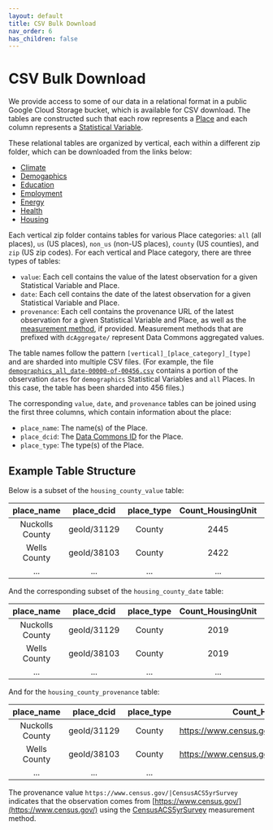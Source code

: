 ```yaml
---
layout: default
title: CSV Bulk Download
nav_order: 6
has_children: false
---
```


# CSV Bulk Download

We provide access to some of our data in a relational format in a public Google Cloud Storage bucket, which is available for CSV download. The tables are constructed such that each row represents a [Place](https://datacommons.org/browser/Place) and each column represents a [Statistical Variable](https://datacommons.org/browser/StatisticalVariable).

These relational tables are organized by vertical, each within a different zip folder, which can be downloaded from the links below:
* [Climate](https://storage.googleapis.com/relational_tables/climate.zip)
* [Demogaphics](https://storage.googleapis.com/relational_tables/demographics.zip)
* [Education](https://storage.googleapis.com/relational_tables/education.zip)
* [Employment](https://storage.googleapis.com/relational_tables/employment.zip)
* [Energy](https://storage.googleapis.com/relational_tables/energy.zip)
* [Health](https://storage.googleapis.com/relational_tables/health.zip)
* [Housing](https://storage.googleapis.com/relational_tables/housing.zip)

Each vertical zip folder contains tables for various Place categories: `all` (all places), `us` (US places), `non_us` (non-US places), `county` (US counties), and `zip` (US zip codes). For each vertical and Place category, there are three types of tables:
* `value`: Each cell contains the value of the latest observation for a given Statistical Variable and Place.
* `date`: Each cell contains the date of the latest observation for a given Statistical Variable and Place.
* `provenance`: Each cell contains the provenance URL of the latest observation for a given Statistical Variable and Place, as well as the [measurement method](https://docs.datacommons.org/glossary.html), if provided. Measurement methods that are prefixed with `dcAggregate/` represent Data Commons aggregated values.

The table names follow the pattern `[vertical]_[place_category]_[type]` and are sharded into multiple CSV files. (For example, the file [`demographics_all_date-00000-of-00456.csv`](https://storage.googleapis.com/relational_tables/demographics/demographics_all_date-00000-of-00456.csv) contains a portion of the observation `dates` for `demographics` Statistical Variables and `all` Places. In this case, the table has been sharded into 456 files.)

The corresponding `value`, `date`, and `provenance` tables can be joined using the first three columns, which contain information about the place:
* `place_name`: The name(s) of the Place.
* `place_dcid`: The [Data Commons ID](https://docs.datacommons.org/glossary.html) for the Place.
* `place_type`: The type(s) of the Place.

## Example Table Structure

Below is a subset of the `housing_county_value` table:

| place_name | place_dcid | place_type | Count_HousingUnit | Count_HousingUnit_NoCashRent | ... |
| :---: | :---: | :---: | :---: | :---: | :---: |
|  Nuckolls County | geoId/31129 | County | 2445 | 74 | ... |
| Wells County | geoId/38103 | County | 2422 | 74 | ... |
| ... | ... | ... | ... | ... | ... |

And the corresponding subset of the `housing_county_date` table:

| place_name | place_dcid | place_type | Count_HousingUnit | Count_HousingUnit_NoCashRent | ... |
| :---: | :---: | :---: | :---: | :---: | :---: |
|  Nuckolls County | geoId/31129 | County | 2019 | 2019 | ... |
| Wells County | geoId/38103 | County | 2019 | 2019 | ... |
| ... | ... | ... | ... | ... | ... |

And for the `housing_county_provenance` table:

| place_name | place_dcid | place_type | Count_HousingUnit | Count_HousingUnit_NoCashRent | ... |
| :---: | :---: | :---: | :---: | :---: | :---: |
|  Nuckolls County | geoId/31129 | County | https://www.census.gov/\|CensusACS5yrSurvey | https://www.census.gov/\|CensusACS5yrSurvey | ... |
| Wells County | geoId/38103 | County | https://www.census.gov/\|CensusACS5yrSurvey | https://www.census.gov/\|CensusACS5yrSurvey | ... |
| ... | ... | ... | ... | ... | ... |

The provenance value `https://www.census.gov/|CensusACS5yrSurvey` indicates that the observation comes from [https://www.census.gov/](https://www.census.gov/) using the [CensusACS5yrSurvey](https://datacommons.org/browser/CensusACS5yrSurvey) measurement method.
